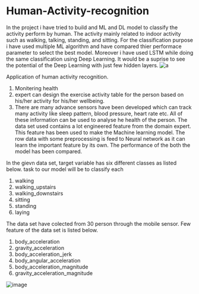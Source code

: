 # Human-Activity-recognition
In the project i have tried to build and ML and DL model to classify the activity perform by human. The activity mainly related to indoor activity such as walking, talking, standing, and sitting.
For the classification purpose i have used multiple ML algorithm and have compared thier performace parameter to select the best model. Moreover i have used LSTM while doing the same classification using Deep Learning. It would be a suprise to see the potential of the Deep Learning with just few hidden layers.
![a](https://user-images.githubusercontent.com/86202682/176245759-97b7c867-a401-42c3-a5e5-498394c4bb4d.PNG)

Application of human activity recognition.
  1. Monitering health
  2. expert can design the exercise activity table for the person based on his/her activity for his/her wellbeing.
  3. There are many advance sensors have been developed which can track many activity like sleep pattern, blood pressure, heart rate etc. All of these information can be      used to analyse he health of the person.
The data set used contains a lot engineered feature from the domain expert. This feature has been used to make the Machine learning model. The row data with some preprocessing is feed to Neural network  as it can learn the important feature by its own. The performance of the both the model has been compared.

In the gievn data set, target variable has six different classes as listed below. task to our model will be to classify each
1.	walking
2.	walking_upstairs
3.	walking_downstairs
4.	sitting
5.	standing
6.	laying


The data set have colected from 30 person through the mobile sensor. Few feature of the data set is listed below.

1.	body_acceleration
2.	gravity_acceleration
3.	body_acceleration_jerk
4.	body_angular_acceleration
5.	body_acceleration_magnitude
6.	gravity_acceleration_magnitude

![image](https://user-images.githubusercontent.com/86202682/177007942-f1880ace-5c4c-451a-9ade-8d24ab3bfb17.png)


